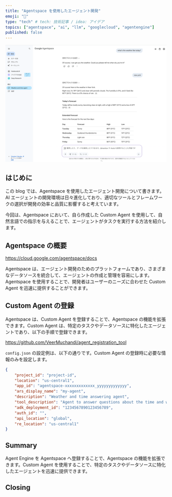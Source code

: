 ```yaml
---
title: "Agentspace を使用したエージェント開発"
emoji: "🤖"
type: "tech" # tech: 技術記事 / idea: アイデア
topics: ["agentspace", "ai", "llm", "googlecloud", "agentengine"]
published: false
---
```


![alt text](/images/5e77aacc0a311d-a.png)

## はじめに

この blog では、Agentspace を使用したエージェント開発について書きます。AI エージェントの開発環境は日々進化しており、適切なツールとフレームワークの選択が開発の効率と品質に影響すると考えています。

今回は、Agentspace において、自ら作成した Custom Agent を使用して、自然言語での指示を与えることで、エージェントがタスクを実行する方法を紹介します。

## Agentspace の概要

https://cloud.google.com/agentspace/docs

Agentspace は、エージェント開発のためのプラットフォームであり、さまざまなデータソースを統合して、エージェントの作成と管理を容易にします。Agentspace を使用することで、開発者はユーザーのニーズに合わせた Custom Agent を迅速に提供することができます。

## Custom Agent の登録

Agentspace は、Custom Agent を登録することで、Agentspace の機能を拡張できます。Custom Agent は、特定のタスクやデータソースに特化したエージェントであり、以下の手順で登録できます。

https://github.com/VeerMuchandi/agent_registration_tool

`config.json` の設定例は、以下の通りです。Custom Agent の登録時に必要な情報のみを設定します。

```json:config.json
{
    "project_id": "project-id",
    "location": "us-central1", 
    "app_id": "agentspace-xxxxxxxxxxxxx_yyyyyyyyyyyyy",
    "ars_display_name": "my-agent",
    "description": "Weather and time answering agent",
    "tool_description": "Agent to answer questions about the time and weather in a city.",
    "adk_deployment_id": "1234567890123456789",
    "auth_id": "",
    "api_location": "global",
    "re_location": "us-central1"
}
```

## Summary

Agent Engine を Agentspace へ登録することで、Agentspace の機能を拡張できます。Custom Agent を使用することで、特定のタスクやデータソースに特化したエージェントを迅速に提供できます。

## Closing


